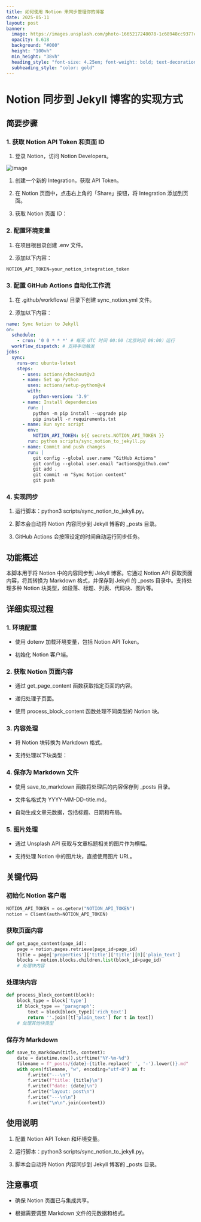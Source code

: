 ```yaml
---
title: 如何使用 Notion 来同步管理你的博客
date: 2025-05-11
layout: post
banner:
  image: https://images.unsplash.com/photo-1665217248078-1c68948cc937?crop=entropy&cs=tinysrgb&fit=max&fm=jpg&ixid=M3w2OTIwMzJ8MHwxfHJhbmRvbXx8fHx8fHx8fDE3NDY5ODc5ODR8&ixlib=rb-4.1.0&q=80&w=1080
  opacity: 0.618
  background: "#000"
  height: "100vh"
  min_height: "38vh"
  heading_style: "font-size: 4.25em; font-weight: bold; text-decoration: underline"
  subheading_style: "color: gold"
---
```


# Notion 同步到 Jekyll 博客的实现方式

## 简要步骤

### 1. 获取 Notion API Token 和页面 ID

1. 登录 Notion，访问 Notion Developers。

![image](https://prod-files-secure.s3.us-west-2.amazonaws.com/a7a0cc5a-89b9-4cda-8686-1fba0ca52f40/d19c1afe-dea5-4312-9333-786b0ba83054/image.png?X-Amz-Algorithm=AWS4-HMAC-SHA256&X-Amz-Content-Sha256=UNSIGNED-PAYLOAD&X-Amz-Credential=ASIAZI2LB466ZNCVRUXL%2F20250511%2Fus-west-2%2Fs3%2Faws4_request&X-Amz-Date=20250511T182624Z&X-Amz-Expires=3600&X-Amz-Security-Token=IQoJb3JpZ2luX2VjEBkaCXVzLXdlc3QtMiJIMEYCIQDlex8RYsnRWtrd0TFzAexnT3N%2B%2F0xEF9dzVE5wCvOW4AIhAJ4PslINlV%2F0Sae0GkmvIcBOb%2BeTof3ev%2FPzRUSBFiuUKogECML%2F%2F%2F%2F%2F%2F%2F%2F%2F%2FwEQABoMNjM3NDIzMTgzODA1IgxY8oc7M5fGfBku0Q0q3APWuW8cHbPesqVHfEinqSxmH7IPL7pRDpBiY2UBwKHOD79CuRCalPTpM55TB0feSTy0YRWLcy%2F8Iq8WuwRvlr1ppVDcWvphIVL2hj%2BPJWz256xkE5os65cecW1osGR1dRZrfESU%2F%2Fbowx6fV%2BmV90R%2BfsS2%2FTUU1v6A2PgJeuE%2FEpW5emSv80u4NDAdHNtAw03Ujh6wbeqmEzl0PEkTsaiXI7dG5NOQWwtGoMaU0eKNuVAH9loRMIF%2FEjjVLVRAVxtT8fb7hTtQi3Xn26NFbhasPJMgCaDC8%2BPeA0SdGz8g8x5bbloMr3GZqXZqyeL%2FDs26pv5zriX29ixU8%2BunBRJex1f%2FAMMDuiOY%2B6NFAD%2Bnet625Hn7ZosdyGvsShittmkbqtFjumHVWpafHwtmHOK0I2yf5tuKRyBRgnMNEqeo%2FpE%2BgynF3%2FxUvxwyFcPhisbKh6SZW4fP%2B7buUUxmiP8BwdsTAk8SnkRzOBfWSvsnCBEXvrb4v%2FtAMWr4qKiqXudWKHKDSZadSRii9FrzE6vBqIecjKq%2Bp5jXVb%2BtMYiHdz5F1MeynJoknES%2Fh47D7A2vot%2BpBF0MF8AGQJtwc6I1miLmkjE8pipcL0BVYoJlgHYt1p%2Bev%2F6oo%2BG%2BxDCWoYPBBjqkAXxHoF0tCidwvxFjAU87BVLLLQryD%2FpGbCVYnjmEAOe8eeroz0aAwoPqb2iRVxenZ%2BdBqg9xWszcp7X3BisZkckyKMwN1LoYEopV1m54Xk0pzhpgOOX%2Fet4Wxf6MX0HAwgAPs%2BZOcJkNJa7xJVVNTVEzBY2WCp23GhhwlCDOudXRfn%2Bo8vJTHv4jqe1GDSXH0F8yrdZMxqlk0c0ed0kRz2mDEDul&X-Amz-Signature=f056057d878f9e8462f3ac98602c473372071b97d5ae440ff6005099eb3f53bc&X-Amz-SignedHeaders=host&x-id=GetObject)

1. 创建一个新的 Integration，获取 API Token。

1. 在 Notion 页面中，点击右上角的「Share」按钮，将 Integration 添加到页面。

1. 获取 Notion 页面 ID：


### 2. 配置环境变量

1. 在项目根目录创建 .env 文件。

1. 添加以下内容：

```javascript
NOTION_API_TOKEN=your_notion_integration_token
```

### 3. 配置 GitHub Actions 自动化工作流

1. 在 .github/workflows/ 目录下创建 sync_notion.yml 文件。

1. 添加以下内容：

```yaml
name: Sync Notion to Jekyll
on:
  schedule:
    - cron: '0 0 * * *' # 每天 UTC 时间 00:00（北京时间 08:00）运行
  workflow_dispatch: # 支持手动触发
jobs:
  sync:
    runs-on: ubuntu-latest
    steps:
      - uses: actions/checkout@v3
      - name: Set up Python
        uses: actions/setup-python@v4
        with:
          python-version: '3.9'
      - name: Install dependencies
        run: |
          python -m pip install --upgrade pip
          pip install -r requirements.txt
      - name: Run sync script
        env:
          NOTION_API_TOKEN: ${{ secrets.NOTION_API_TOKEN }}
        run: python scripts/sync_notion_to_jekyll.py
      - name: Commit and push changes
        run: |
          git config --global user.name "GitHub Actions"
          git config --global user.email "actions@github.com"
          git add .
          git commit -m "Sync Notion content"
          git push
```

### 4. 实现同步

1. 运行脚本：python3 scripts/sync_notion_to_jekyll.py。

1. 脚本会自动将 Notion 内容同步到 Jekyll 博客的 _posts 目录。

1. GitHub Actions 会按照设定的时间自动运行同步任务。

## 功能概述

本脚本用于将 Notion 中的内容同步到 Jekyll 博客。它通过 Notion API 获取页面内容，将其转换为 Markdown 格式，并保存到 Jekyll 的 _posts 目录中。支持处理多种 Notion 块类型，如段落、标题、列表、代码块、图片等。

## 详细实现过程

### 1. 环境配置

- 使用 dotenv 加载环境变量，包括 Notion API Token。

- 初始化 Notion 客户端。

### 2. 获取 Notion 页面内容

- 通过 get_page_content 函数获取指定页面的内容。

- 递归处理子页面。

- 使用 process_block_content 函数处理不同类型的 Notion 块。

### 3. 内容处理

- 将 Notion 块转换为 Markdown 格式。

- 支持处理以下块类型：


### 4. 保存为 Markdown 文件

- 使用 save_to_markdown 函数将处理后的内容保存到 _posts 目录。

- 文件名格式为 YYYY-MM-DD-title.md。

- 自动生成文章元数据，包括标题、日期和布局。

### 5. 图片处理

- 通过 Unsplash API 获取与文章标题相关的图片作为横幅。

- 支持处理 Notion 中的图片块，直接使用图片 URL。

## 关键代码

### 初始化 Notion 客户端

```python
NOTION_API_TOKEN = os.getenv("NOTION_API_TOKEN")
notion = Client(auth=NOTION_API_TOKEN)
```

### 获取页面内容

```python
def get_page_content(page_id):
    page = notion.pages.retrieve(page_id=page_id)
    title = page['properties']['title']['title'][0]['plain_text']
    blocks = notion.blocks.children.list(block_id=page_id)
    # 处理块内容
```

### 处理块内容

```python
def process_block_content(block):
    block_type = block['type']
    if block_type == 'paragraph':
        text = block[block_type]['rich_text']
        return ''.join([t['plain_text'] for t in text])
    # 处理其他块类型
```

### 保存为 Markdown

```python
def save_to_markdown(title, content):
    date = datetime.now().strftime("%Y-%m-%d")
    filename = f"_posts/{date}-{title.replace(' ', '-').lower()}.md"
    with open(filename, "w", encoding="utf-8") as f:
        f.write("---\n")
        f.write(f"title: {title}\n")
        f.write(f"date: {date}\n")
        f.write("layout: post\n")
        f.write("---\n\n")
        f.write("\n\n".join(content))
```

## 使用说明

1. 配置 Notion API Token 和环境变量。

1. 运行脚本：python3 scripts/sync_notion_to_jekyll.py。

1. 脚本会自动将 Notion 内容同步到 Jekyll 博客的 _posts 目录。

## 注意事项

- 确保 Notion 页面已与集成共享。

- 根据需要调整 Markdown 文件的元数据和格式。